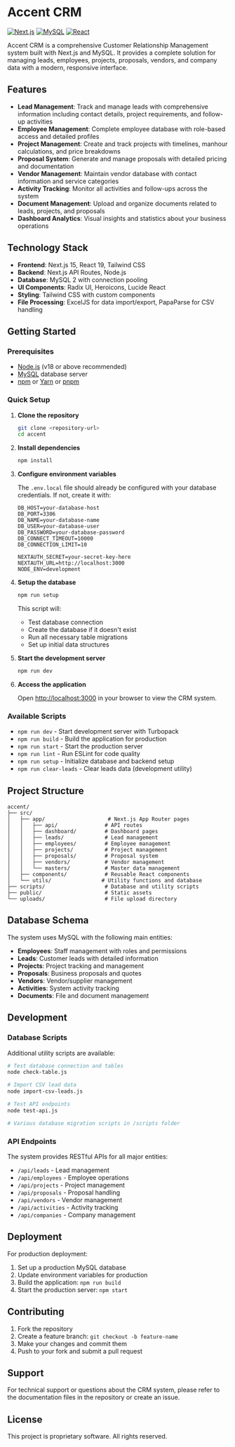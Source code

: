# Accent CRM

[![Next.js](https://img.shields.io/badge/Built%20With-Next.js-000?logo=nextdotjs&logoColor=white)](https://nextjs.org/)
[![MySQL](https://img.shields.io/badge/Database-MySQL-4479A1?logo=mysql&logoColor=white)](https://mysql.com/)
[![React](https://img.shields.io/badge/Frontend-React-61DAFB?logo=react&logoColor=black)](https://reactjs.org/)

Accent CRM is a comprehensive Customer Relationship Management system built with Next.js and MySQL. It provides a complete solution for managing leads, employees, projects, proposals, vendors, and company data with a modern, responsive interface.

## Features

- **Lead Management**: Track and manage leads with comprehensive information including contact details, project requirements, and follow-up activities
- **Employee Management**: Complete employee database with role-based access and detailed profiles
- **Project Management**: Create and track projects with timelines, manhour calculations, and price breakdowns
- **Proposal System**: Generate and manage proposals with detailed pricing and documentation
- **Vendor Management**: Maintain vendor database with contact information and service categories
- **Activity Tracking**: Monitor all activities and follow-ups across the system
- **Document Management**: Upload and organize documents related to leads, projects, and proposals
- **Dashboard Analytics**: Visual insights and statistics about your business operations

## Technology Stack

- **Frontend**: Next.js 15, React 19, Tailwind CSS
- **Backend**: Next.js API Routes, Node.js
- **Database**: MySQL 2 with connection pooling
- **UI Components**: Radix UI, Heroicons, Lucide React
- **Styling**: Tailwind CSS with custom components
- **File Processing**: ExcelJS for data import/export, PapaParse for CSV handling

## Getting Started

### Prerequisites

- [Node.js](https://nodejs.org/) (v18 or above recommended)
- [MySQL](https://mysql.com/) database server
- [npm](https://www.npmjs.com/) or [Yarn](https://yarnpkg.com/) or [pnpm](https://pnpm.io/)

### Quick Setup

1. **Clone the repository**

   ```bash
   git clone <repository-url>
   cd accent
   ```

2. **Install dependencies**

   ```bash
   npm install
   ```

3. **Configure environment variables**

   The `.env.local` file should already be configured with your database credentials. If not, create it with:

   ```env
   DB_HOST=your-database-host
   DB_PORT=3306
   DB_NAME=your-database-name
   DB_USER=your-database-user
   DB_PASSWORD=your-database-password
   DB_CONNECT_TIMEOUT=10000
   DB_CONNECTION_LIMIT=10

   NEXTAUTH_SECRET=your-secret-key-here
   NEXTAUTH_URL=http://localhost:3000
   NODE_ENV=development
   ```

4. **Setup the database**

   ```bash
   npm run setup
   ```
   
   This script will:

   - Test database connection
   - Create the database if it doesn't exist
   - Run all necessary table migrations
   - Set up initial data structures


5. **Start the development server**

   ```bash
   npm run dev
   ```

6. **Access the application**
   
   Open [http://localhost:3000](http://localhost:3000) in your browser to view the CRM system.

### Available Scripts

- `npm run dev` - Start development server with Turbopack
- `npm run build` - Build the application for production
- `npm run start` - Start the production server
- `npm run lint` - Run ESLint for code quality
- `npm run setup` - Initialize database and backend setup
- `npm run clear-leads` - Clear leads data (development utility)

## Project Structure

```text
accent/
├── src/
│   ├── app/                    # Next.js App Router pages
│   │   ├── api/               # API routes
│   │   ├── dashboard/         # Dashboard pages
│   │   ├── leads/             # Lead management
│   │   ├── employees/         # Employee management
│   │   ├── projects/          # Project management
│   │   ├── proposals/         # Proposal system
│   │   ├── vendors/           # Vendor management
│   │   └── masters/           # Master data management
│   ├── components/            # Reusable React components
│   └── utils/                # Utility functions and database
├── scripts/                   # Database and utility scripts
├── public/                    # Static assets
└── uploads/                   # File upload directory
```

## Database Schema

The system uses MySQL with the following main entities:

- **Employees**: Staff management with roles and permissions
- **Leads**: Customer leads with detailed information
- **Projects**: Project tracking and management
- **Proposals**: Business proposals and quotes
- **Vendors**: Vendor/supplier management
- **Activities**: System activity tracking
- **Documents**: File and document management

## Development

### Database Scripts

Additional utility scripts are available:

```bash
# Test database connection and tables
node check-table.js

# Import CSV lead data
node import-csv-leads.js

# Test API endpoints
node test-api.js

# Various database migration scripts in /scripts folder
```

### API Endpoints

The system provides RESTful APIs for all major entities:

- `/api/leads` - Lead management
- `/api/employees` - Employee operations
- `/api/projects` - Project management
- `/api/proposals` - Proposal handling
- `/api/vendors` - Vendor management
- `/api/activities` - Activity tracking
- `/api/companies` - Company management

## Deployment

For production deployment:

1. Set up a production MySQL database
2. Update environment variables for production
3. Build the application: `npm run build`
4. Start the production server: `npm start`

## Contributing

1. Fork the repository
2. Create a feature branch: `git checkout -b feature-name`
3. Make your changes and commit them
4. Push to your fork and submit a pull request

## Support

For technical support or questions about the CRM system, please refer to the documentation files in the repository or create an issue.

## License

This project is proprietary software. All rights reserved.
